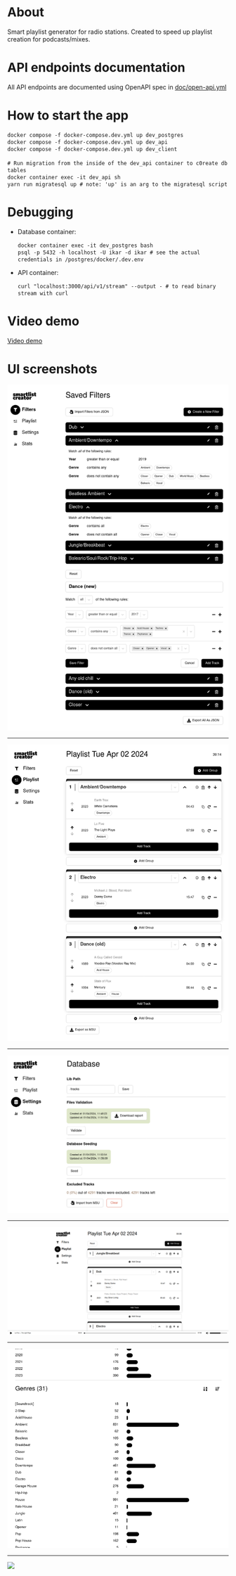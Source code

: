 # About

Smart playlist generator for radio stations. Created to speed up playlist creation for podcasts/mixes.

# API endpoints documentation

All API endpoints are documented using OpenAPI spec in [doc/open-api.yml](./doc/open-api.yml)

# How to start the app

```shell
docker compose -f docker-compose.dev.yml up dev_postgres
docker compose -f docker-compose.dev.yml up dev_api
docker compose -f docker-compose.dev.yml up dev_client

# Run migration from the inside of the dev_api container to c0reate db tables
docker container exec -it dev_api sh
yarn run migratesql up # note: 'up' is an arg to the migratesql script
```

# Debugging

* Database container: 
  ```
  docker container exec -it dev_postgres bash
  psql -p 5432 -h localhost -U ikar -d ikar # see the actual credentials in /postgres/docker/.dev.env
  ```
* API container: 
  ```
  curl "localhost:3000/api/v1/stream" --output - # to read binary stream with curl
  ```

# Video demo

[Video demo](./doc/demo.webm)



# UI screenshots

![](./doc/ui-screenshots/01.png)

---

![](./doc/ui-screenshots/02.png)

---

![](./doc/ui-screenshots/03.png)

---

![](./doc/ui-screenshots/04.png)

---

![](./doc/ui-screenshots/05.png)

---

![](./doc/ui-screenshots/06.png)
